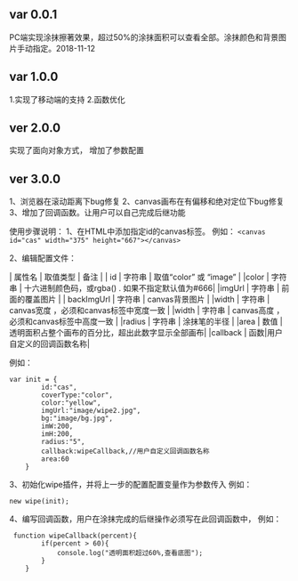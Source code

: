 ﻿## var 0.0.1 ##
PC端实现涂抹擦著效果，超过50%的涂抹面积可以查看全部。涂抹颜色和背景图片手动指定。2018-11-12
## var 1.0.0 ##
1.实现了移动端的支持
2.函数优化
## ver 2.0.0 ##
实现了面向对象方式，
增加了参数配置
## ver 3.0.0 ##
1、浏览器在滚动距离下bug修复
2、canvas画布在有偏移和绝对定位下bug修复
3、增加了回调函数。让用户可以自己完成后继功能
> 
使用步骤说明：
1、在HTML中添加指定id的canvas标签。
例如：
` <canvas id="cas" width="375" height="667"></canvas> `

2、编辑配置文件：   

| 属性名 | 取值类型 | 备注 |
| id | 字符串 | 取值“color” 或 “image” |
|color | 字符串  | 十六进制颜色码，或rgba() . 如果不指定默认值为#666|
|imgUrl | 字符串 | 前面的覆盖图片 |
| backImgUrl | 字符串 | canvas背景图片 |
|width | 字符串 | canvas宽度 ，必须和canvas标签中宽度一致 |
|width | 字符串 | canvas高度 ，必须和canvas标签中高度一致 |
|radius | 字符串 | 涂抹笔的半径 |
|area | 数值 | 透明面积占整个画布的百分比，超出此数字显示全部画布|
|callback | 函数|用户自定义的回调函数名称|

例如：
``` 
var init = {
		id:"cas",
		coverType:"color",
		color:"yellow",
		imgUrl:"image/wipe2.jpg",
		bg:"image/bg.jpg",
		imW:200,
		imH:200,
		radius:"5",
		callback:wipeCallback,//用户自定义回调函数名称
		area:60
	}
 ```
> 
3、初始化wipe插件，并将上一步的配置配置变量作为参数传入
例如：
``` 
new wipe(init); ```
 
 4、编写回调函数，用户在涂抹完成的后继操作必须写在此回调函数中，
 例如：
``` 
 function wipeCallback(percent){
		if(percent > 60){
			console.log("透明面积超过60%,查看底图");
		}
	}
 ```


> 
> 
> 
> 
> 
> 
> 
